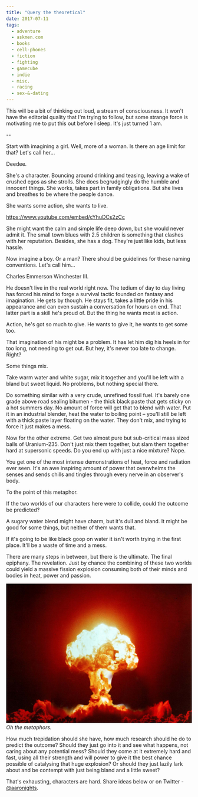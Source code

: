```yaml
---
title: "Query the theoretical"
date: 2017-07-11
tags:
  - adventure
  - askmen.com
  - books
  - cell-phones
  - fiction
  - fighting
  - gamecube
  - indie
  - misc.
  - racing
  - sex-&-dating
---
```


This will be a bit of thinking out loud, a stream of consciousness. It won't have the editorial quality that I'm trying to follow, but some strange force is motivating me to put this out before I sleep. It's just turned 1 am.

--

Start with imagining a girl. Well, more of a woman. Is there an age limit for that? Let's call her…

Deedee.

She's a character. Bouncing around drinking and teasing, leaving a wake of crushed egos as she strolls. She does begrudgingly do the humble and innocent things. She works, takes part in family obligations. But she lives and breathes to be where the people dance.

She wants some action, she wants to live.

https://www.youtube.com/embed/cYhuDCs2zCc

She might want the calm and simple life deep down, but she would never admit it. The small town blues with 2.5 children is something that clashes with her reputation. Besides, she has a dog. They're just like kids, but less hassle.

Now imagine a boy. Or a man? There should be guidelines for these naming conventions. Let's call him…

Charles Emmerson Winchester III.

He doesn't live in the real world right now. The tedium of day to day living has forced his mind to forge a survival tactic founded on fantasy and imagination. He gets by though. He stays fit, takes a little pride in his appearance and can even sustain a conversation for hours on end. That latter part is a skill he's proud of. But the thing he wants most is action.

Action, he's got so much to give. He wants to give it, he wants to get some too.

That imagination of his might be a problem. It has let him dig his heels in for too long, not needing to get out. But hey, it's never too late to change. Right?

Some things mix.

Take warm water and white sugar, mix it together and you'll be left with a bland but sweet liquid. No problems, but nothing special there.

Do something similar with a very crude, unrefined fossil fuel. It's barely one grade above road sealing bitumen - the thick black paste that gets sticky on a hot summers day. No amount of force will get that to blend with water. Put it in an industrial blender, heat the water to boiling point – you'll still be left with a thick paste layer floating on the water. They don't mix, and trying to force it just makes a mess.

Now for the other extreme. Get two almost pure but sub-critical mass sized balls of Uranium-235. Don't just mix them together, but slam them together hard at supersonic speeds. Do you end up with just a nice mixture? Nope.

You get one of the most intense demonstrations of heat, force and radiation ever seen. It's an awe inspiring amount of power that overwhelms the senses and sends chills and tingles through every nerve in an observer's body.

To the point of this metaphor.

If the two worlds of our characters here were to collide, could the outcome be predicted?

A sugary water blend might have charm, but it's dull and bland. It might be good for some things, but neither of them wants that.

If it's going to be like black goop on water it isn't worth trying in the first place. It'll be a waste of time and a mess.

There are many steps in between, but there is the ultimate. The final epiphany. The revelation. Just by chance the combining of these two worlds could yield a massive fission explosion consuming both of their minds and bodies in heat, power and passion.

![Oh the metaphors.](../../assets/images/blog/boom.jpg)
_Oh the metaphors._

How much trepidation should she have, how much research should he do to predict the outcome? Should they just go into it and see what happens, not caring about any potential mess? Should they come at it extremely hard and fast, using all their strength and will power to give it the best chance possible of catalysing that huge explosion? Or should they just lazily lark about and be contempt with just being bland and a little sweet?

That's exhausting, characters are hard. Share ideas below or on Twitter - [@aaronights](http://twitter.com/aaronights).
